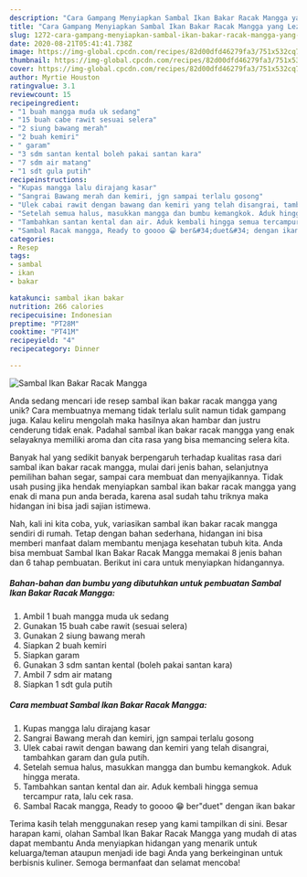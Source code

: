 ```yaml
---
description: "Cara Gampang Menyiapkan Sambal Ikan Bakar Racak Mangga yang Lezat"
title: "Cara Gampang Menyiapkan Sambal Ikan Bakar Racak Mangga yang Lezat"
slug: 1272-cara-gampang-menyiapkan-sambal-ikan-bakar-racak-mangga-yang-lezat
date: 2020-08-21T05:41:41.738Z
image: https://img-global.cpcdn.com/recipes/82d00dfd46279fa3/751x532cq70/sambal-ikan-bakar-racak-mangga-foto-resep-utama.jpg
thumbnail: https://img-global.cpcdn.com/recipes/82d00dfd46279fa3/751x532cq70/sambal-ikan-bakar-racak-mangga-foto-resep-utama.jpg
cover: https://img-global.cpcdn.com/recipes/82d00dfd46279fa3/751x532cq70/sambal-ikan-bakar-racak-mangga-foto-resep-utama.jpg
author: Myrtie Houston
ratingvalue: 3.1
reviewcount: 15
recipeingredient:
- "1 buah mangga muda uk sedang"
- "15 buah cabe rawit sesuai selera"
- "2 siung bawang merah"
- "2 buah kemiri"
- " garam"
- "3 sdm santan kental boleh pakai santan kara"
- "7 sdm air matang"
- "1 sdt gula putih"
recipeinstructions:
- "Kupas mangga lalu dirajang kasar"
- "Sangrai Bawang merah dan kemiri, jgn sampai terlalu gosong"
- "Ulek cabai rawit dengan bawang dan kemiri yang telah disangrai, tambahkan garam dan gula putih."
- "Setelah semua halus, masukkan mangga dan bumbu kemangkok. Aduk hingga merata."
- "Tambahkan santan kental dan air. Aduk kembali hingga semua tercampur rata, lalu cek rasa."
- "Sambal Racak mangga, Ready to goooo 😁 ber&#34;duet&#34; dengan ikan bakar"
categories:
- Resep
tags:
- sambal
- ikan
- bakar

katakunci: sambal ikan bakar 
nutrition: 266 calories
recipecuisine: Indonesian
preptime: "PT28M"
cooktime: "PT41M"
recipeyield: "4"
recipecategory: Dinner

---
```



![Sambal Ikan Bakar Racak Mangga](https://img-global.cpcdn.com/recipes/82d00dfd46279fa3/751x532cq70/sambal-ikan-bakar-racak-mangga-foto-resep-utama.jpg)

Anda sedang mencari ide resep sambal ikan bakar racak mangga yang unik? Cara membuatnya memang tidak terlalu sulit namun tidak gampang juga. Kalau keliru mengolah maka hasilnya akan hambar dan justru cenderung tidak enak. Padahal sambal ikan bakar racak mangga yang enak selayaknya memiliki aroma dan cita rasa yang bisa memancing selera kita.

Banyak hal yang sedikit banyak berpengaruh terhadap kualitas rasa dari sambal ikan bakar racak mangga, mulai dari jenis bahan, selanjutnya pemilihan bahan segar, sampai cara membuat dan menyajikannya. Tidak usah pusing jika hendak menyiapkan sambal ikan bakar racak mangga yang enak di mana pun anda berada, karena asal sudah tahu triknya maka hidangan ini bisa jadi sajian istimewa.




Nah, kali ini kita coba, yuk, variasikan sambal ikan bakar racak mangga sendiri di rumah. Tetap dengan bahan sederhana, hidangan ini bisa memberi manfaat dalam membantu menjaga kesehatan tubuh kita. Anda bisa membuat Sambal Ikan Bakar Racak Mangga memakai 8 jenis bahan dan 6 tahap pembuatan. Berikut ini cara untuk menyiapkan hidangannya.

<!--inarticleads1-->

##### Bahan-bahan dan bumbu yang dibutuhkan untuk pembuatan Sambal Ikan Bakar Racak Mangga:

1. Ambil 1 buah mangga muda uk sedang
1. Gunakan 15 buah cabe rawit (sesuai selera)
1. Gunakan 2 siung bawang merah
1. Siapkan 2 buah kemiri
1. Siapkan  garam
1. Gunakan 3 sdm santan kental (boleh pakai santan kara)
1. Ambil 7 sdm air matang
1. Siapkan 1 sdt gula putih




<!--inarticleads2-->

##### Cara membuat Sambal Ikan Bakar Racak Mangga:

1. Kupas mangga lalu dirajang kasar
1. Sangrai Bawang merah dan kemiri, jgn sampai terlalu gosong
1. Ulek cabai rawit dengan bawang dan kemiri yang telah disangrai, tambahkan garam dan gula putih.
1. Setelah semua halus, masukkan mangga dan bumbu kemangkok. Aduk hingga merata.
1. Tambahkan santan kental dan air. Aduk kembali hingga semua tercampur rata, lalu cek rasa.
1. Sambal Racak mangga, Ready to goooo 😁 ber&#34;duet&#34; dengan ikan bakar




Terima kasih telah menggunakan resep yang kami tampilkan di sini. Besar harapan kami, olahan Sambal Ikan Bakar Racak Mangga yang mudah di atas dapat membantu Anda menyiapkan hidangan yang menarik untuk keluarga/teman ataupun menjadi ide bagi Anda yang berkeinginan untuk berbisnis kuliner. Semoga bermanfaat dan selamat mencoba!
